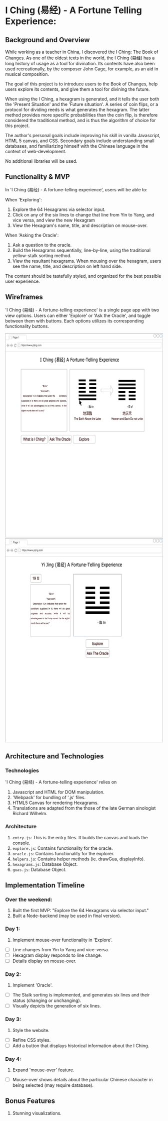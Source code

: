 # I Ching (易经) - A Fortune Telling Experience:

## Background and Overview

While working as a teacher in China, I discovered the I Ching: The Book of Changes. As one of the oldest texts in the world, the I Ching (易经) has a long history of usage as a tool for divination. Its contents have also been used recreationally, by the composer John Cage, for example, as an aid in musical composition.  

The goal of this project is to introduce users to the Book of Changes, help users explore its contents, and give them a tool for divining the future.

When using the I Ching, a hexagram is generated, and it tells the user both the 'Present Situation' and the 'Future situation'.  A series of coin flips, or a protocol for dividing reeds is what generates the hexagram. The latter method provides more specific probabilities than the coin flip, is therefore considered the traditional method, and is thus the algorithm of choice for this project.    

The author's personal goals include improving his skill in vanilla Javascript, HTML 5 canvas, and CSS. Secondary goals include understanding small databases, and familiarizing himself with the Chinese language in the context of web-development.   

No additional libraries will be used.

## Functionality & MVP

In 'I Ching (易经) - A fortune-telling experience', users will be able to:

When 'Exploring':
1. Explore the 64 Hexagrams via selector input.
2. Click on any of the six lines to change that line from Yin to Yang, and vice versa, and view the new Hexagram
3. View the Hexagram's name, title, and description on mouse-over.

When 'Asking the Oracle':
1. Ask a question to the oracle.
2. Build the Hexagrams sequentially, line-by-line, using the traditional yellow-stalk sorting method.
3. View the resultant hexagrams. When mousing over the hexagram, users see the name, title, and description on left hand side.

The content should be tastefully styled, and organized for the best possible user experience.

## Wireframes

'I Ching (易经) - A fortune-telling experience' is a single page app with two view options. Users can either 'Explore' or 'Ask the Oracle', and toggle between them with buttons. Each options utilizes its corresponding functionality buttons.

<img height="650px" width="700px" src="https://github.com/Adrianjewell91/yijing/blob/master/wireframes/W2-Oracle.jpg"/>

<img height="650px" width="700px" src="https://github.com/Adrianjewell91/yijing/blob/master/wireframes/WF1_Explore.jpg"/>


## Architecture and Technologies

### Technologies
'I Ching (易经) - A fortune-telling experience' relies on
  1. Javascript and HTML for DOM manipulation.
  2. 'Webpack' for bundling of '.js' files.
  3. HTML5 Canvas for rendering Hexagrams.  
  4. Translations are adapted from the those of the late German sinologist Richard Wilhelm.   

### Architecture

1. `entry.js`: This is the entry files. It builds the canvas and loads the console.
2. `explore.js`: Contains functionality for the oracle.
3. `oracle.js`: Contains functionality for the explorer.
4. `helpers.js`: Contains helper methods (ie. drawGua, displayInfo).
5. `hexagrams.js`: Database Object.
6. `guas.js`: Database Object.

## Implementation Timeline

### Over the weekend:
1. Built the first MVP: "Explore the 64 Hexagrams via selector input."
2. Built a Node-backend (may be used in final version).

### Day 1:
1. Implement mouse-over functionality in 'Explore'.
  - [ ] Line changes from Yin to Yang and vice-versa.
  - [ ] Hexagram display responds to line change.
  - [ ] Details display on mouse-over.

### Day 2:
1. Implement 'Oracle'.
  - [ ] The Stalk sorting is implemented, and generates six lines and their status (changing or unchanging).
  - [ ] Visually depicts the generation of six lines.

### Day 3:
1. Style the website.
  - [ ] Refine CSS styles.
  - [ ] Add a button that displays historical information about the I Ching.

### Day 4:
1. Expand 'mouse-over' feature.
  - [ ] Mouse-over shows details about the particular Chinese character in being selected (may require database).

## Bonus Features
1. Stunning visualizations.
